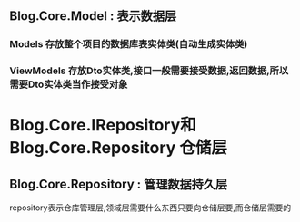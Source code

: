 
## Blog.Core.Model : 表示数据层

### Models 存放整个项目的数据库表实体类(自动生成实体类)

### ViewModels 存放Dto实体类,接口一般需要接受数据,返回数据,所以需要Dto实体类当作接受对象

# Blog.Core.IRepository和 Blog.Core.Repository 仓储层

## Blog.Core.Repository : 管理数据持久层

repository表示仓库管理层,领域层需要什么东西只要向仓储层要,而仓储层需要的